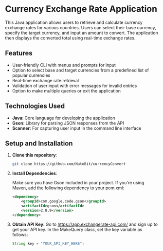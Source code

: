 # Currency Exchange Rate Application

This Java application allows users to retrieve and calculate currency exchange rates for various countries. Users can select their base currency, specify the target currency, and input an amount to convert. The application then displays the converted total using real-time exchange rates.

## Features

- User-friendly CLI with menus and prompts for input
- Option to select base and target currencies from a predefined list of popular currencies
- Real-time exchange rate retrieval
- Validation of user input with error messages for invalid entries
- Option to make multiple queries or exit the application

## Technologies Used

- **Java**: Core language for developing the application
- **Gson**: Library for parsing JSON responses from the API
- **Scanner**: For capturing user input in the command line interface

## Setup and Installation

1. **Clone this repository**:  
   ```bash
   git clone https://github.com/NatoBit/currencyConvert

2. **Install Dependencies**:

    Make sure you have Gson included in your project. If you're using Maven, add the following dependency to your pom.xml:

    ```xml
    <dependency>  
        <groupId>com.google.code.gson</groupId>  
        <artifactId>gson</artifactId>  
        <version>2.8.9</version>  
    </dependency>  

3. **Obtain API Key**:
    Go to https://app.exchangerate-api.com/ and sign up to get your API key. In the MakeQuery class, set the key variable as follows:

    ```java
    String key = "YOUR_API_KEY_HERE";      
